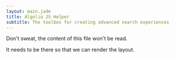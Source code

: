 ```yaml
---
layout: main.jade
title: Algolia JS Helper
subtitle: The toolbox for creating advanced search experiences
---
```


Don't sweat, the content of this file won't be read.

It needs to be there so that we can render the layout.
